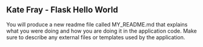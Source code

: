 ## Kate Fray - Flask Hello World
You will produce a new readme file called MY_README.md that explains what you were doing and how you are doing it in the application code. 
Make sure to describe any external files or templates used by the application.
